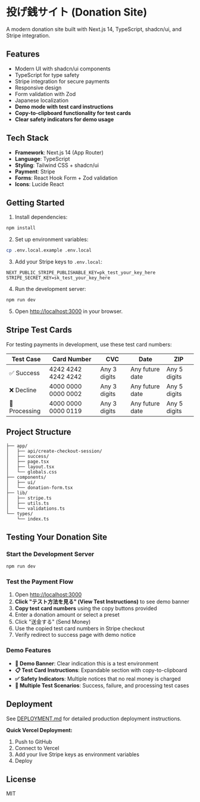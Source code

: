 # 投げ銭サイト (Donation Site)

A modern donation site built with Next.js 14, TypeScript, shadcn/ui, and Stripe integration.

## Features

- Modern UI with shadcn/ui components
- TypeScript for type safety
- Stripe integration for secure payments
- Responsive design
- Form validation with Zod
- Japanese localization
- **Demo mode with test card instructions**
- **Copy-to-clipboard functionality for test cards**
- **Clear safety indicators for demo usage**

## Tech Stack

- **Framework**: Next.js 14 (App Router)
- **Language**: TypeScript
- **Styling**: Tailwind CSS + shadcn/ui
- **Payment**: Stripe
- **Forms**: React Hook Form + Zod validation
- **Icons**: Lucide React

## Getting Started

1. Install dependencies:
```bash
npm install
```

2. Set up environment variables:
```bash
cp .env.local.example .env.local
```

3. Add your Stripe keys to `.env.local`:
```env
NEXT_PUBLIC_STRIPE_PUBLISHABLE_KEY=pk_test_your_key_here
STRIPE_SECRET_KEY=sk_test_your_key_here
```

4. Run the development server:
```bash
npm run dev
```

5. Open [http://localhost:3000](http://localhost:3000) in your browser.

## Stripe Test Cards

For testing payments in development, use these test card numbers:

| Test Case | Card Number | CVC | Date | ZIP |
|-----------|-------------|-----|------|-----|
| ✅ Success | 4242 4242 4242 4242 | Any 3 digits | Any future date | Any 5 digits |
| ❌ Decline | 4000 0000 0000 0002 | Any 3 digits | Any future date | Any 5 digits |
| 🔄 Processing | 4000 0000 0000 0119 | Any 3 digits | Any future date | Any 5 digits |

## Project Structure

```
├── app/
│   ├── api/create-checkout-session/
│   ├── success/
│   ├── page.tsx
│   ├── layout.tsx
│   └── globals.css
├── components/
│   ├── ui/
│   └── donation-form.tsx
├── lib/
│   ├── stripe.ts
│   ├── utils.ts
│   └── validations.ts
└── types/
    └── index.ts
```

## Testing Your Donation Site

### Start the Development Server
```bash
npm run dev
```

### Test the Payment Flow
1. Open [http://localhost:3000](http://localhost:3000)
2. **Click "テスト方法を見る" (View Test Instructions)** to see demo banner
3. **Copy test card numbers** using the copy buttons provided
4. Enter a donation amount or select a preset
5. Click "送金する" (Send Money)
6. Use the copied test card numbers in Stripe checkout
7. Verify redirect to success page with demo notice

### Demo Features
- **🧪 Demo Banner**: Clear indication this is a test environment
- **📋 Test Card Instructions**: Expandable section with copy-to-clipboard
- **✅ Safety Indicators**: Multiple notices that no real money is charged
- **🔄 Multiple Test Scenarios**: Success, failure, and processing test cases

## Deployment

See [DEPLOYMENT.md](./DEPLOYMENT.md) for detailed production deployment instructions.

**Quick Vercel Deployment:**
1. Push to GitHub
2. Connect to Vercel
3. Add your live Stripe keys as environment variables
4. Deploy

## License

MIT